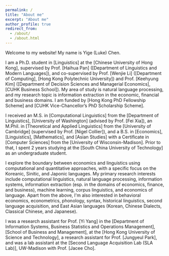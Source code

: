 ```yaml
---
permalink: /
title: "About me"
excerpt: "About me"
author_profile: true
redirect_from: 
  - /about/
  - /about.html
---
```


Welcome to my website! My name is Yige (Luke) Chen. 

I am a Ph.D. student in [Linguistics] at the [Chinese University of Hong Kong], supervised by Prof. [Haihua Pan] ([Department of Linguistics and Modern Languages]), and co-supervised by Prof. [Wenjie Li] ([Department of Computing], [Hong Kong Polytechnic University]) and Prof. [Keehyung Kim] ([Department of Decision Sciences and Managerial Economics], [CUHK Business School]). My area of study is natural language processing, and my research topic is information extraction in the economic, financial and business domains. I am funded by [Hong Kong PhD Fellowship Scheme] and [CUHK Vice-Chancellor’s PhD Scholarship Scheme]. 

I received an M.S. in [Computational Linguistics] from the [Department of Linguistics], [University of Washington] (advised by Prof. [Fei Xia]), an M.Phil. in [Theoretical and Applied Linguistics] from the [University of Cambridge] (supervised by Prof. [Nigel Collier]), and a B.S. in [Economics], [Linguistics], [Mathematics], and [Asian Studies] with a Certificate in [Computer Sciences] from the [University of Wisconsin-Madison]. Prior to that, I spent 2 years studying at the [South China University of Technology] as an undergraduate student. 

I explore the boundary between economics and linguistics using computational and quantitative approaches, with a specific focus on the Koreanic, Sinitic, and Japonic languages. My primary research interests include computational linguistics, natural language processing, information systems, information extraction (esp. in the domains of economics, finance, and business), machine learning, corpus linguistics, and economics of language. Apart from the above, I'm also interested in behavioral economics, econometrics, phonology, syntax, historical linguistics, second language acquisition, and East Asian languages (Korean, Chinese Dialects, Classical Chinese, and Japanese). 

I was a research assistant for Prof. [Yi Yang] in the [Department of Information Systems, Business Statistics and Operations Management], [School of Business and Management], at the [Hong Kong University of Science and Technology], a research assistant for Prof. [Jungyeul Park], and was a lab assistant at the [Second Language Acquisition Lab (SLA Lab)], UW-Madison with Prof. [Jacee Cho]. 
